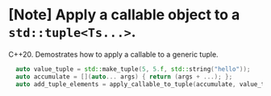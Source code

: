 # [Note] Apply a callable object to a `std::tuple<Ts...>`.
C++20. Demostrates how to apply a callable to a generic tuple.
``` cpp
  auto value_tuple = std::make_tuple(5, 5.f, std::string("hello"));
  auto accumulate = [](auto... args) { return (args + ...); };
  auto add_tuple_elements = apply_callable_to_tuple(accumulate, value_tuple);
```